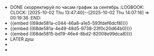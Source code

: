 - DONE скорректируй по часам график за сентябрь
  :LOGBOOK:
  CLOCK: [2025-10-02 Thu 13:47:40]--[2025-10-02 Thu 14:07:16] =>  00:19:36
  :END:
- {{embed ((68de581a-c044-46a8-a1e5-593fdef6dcf8))}}
- {{embed ((68de581a-4e49-48d5-9738-23f0c20d64b0))}}
- {{embed ((68de5815-bd19-46e4-8bd2-82008e99dca8))}}
- LATER душ
-
-